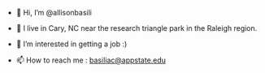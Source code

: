 - 👋 Hi, I’m @allisonbasili
- 🏡 I live in Cary, NC near the research triangle park in the Raleigh region.
- 👀 I’m interested in getting a job :)

- 📫 How to reach me : basiliac@appstate.edu
